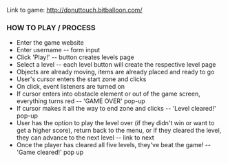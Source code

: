 Link to game: http://donuttouch.bitballoon.com/

### HOW TO PLAY / PROCESS
- Enter the game website
- Enter username -- form input
- Click 'Play!' -- button creates levels page
- Select a level -- each level button will create the respective level page
- Objects are already moving, items are already placed and ready to go
- User's cursor enters the start zone and clicks
- On click, event listeners are turned on
- If cursor enters into obstacle element or out of the game screen, everything turns red -- 'GAME OVER' pop-up
- If cursor makes it all the way to end zone and clicks -- 'Level cleared!' pop-up
- User has the option to play the level over (if they didn't win or want to get a higher score), return back to the menu, or if they cleared the level, they can advance to the next level -- link to next
- Once the player has cleared all five levels, they've beat the game! -- 'Game cleared!' pop up

